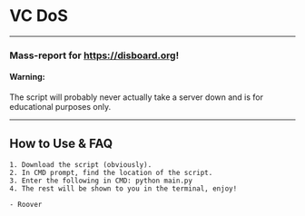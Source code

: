 # VC DoS
** **

### Mass-report for https://disboard.org! 

#### Warning:

The script will probably never actually take a server down and is for educational purposes only.

** **

## How to Use & FAQ

```
1. Download the script (obviously).
2. In CMD prompt, find the location of the script.
3. Enter the following in CMD: python main.py
4. The rest will be shown to you in the terminal, enjoy!

- Roover
```
